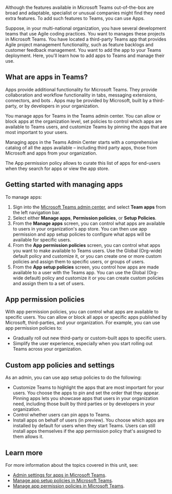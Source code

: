 Although the features available in Microsoft Teams out-of-the-box are broad and adaptable, specialist or unusual companies might find they need extra features. To add such features to Teams, you can use Apps.

Suppose, in your multi-national organization, you have several development teams that use Agile coding practices. You want to manages these projects in Microsoft Teams. You have located a third-party Teams app that provides Agile project management functionality, such as feature backlogs and customer feedback management. You want to add the app to your Teams deployment.
Here, you'll learn how to add apps to Teams and manage their use.

## What are apps in Teams?

Apps provide additional functionality for Microsoft Teams. They provide collaboration and workflow functionality in tabs, messaging extensions, connectors, and bots . Apps may be provided by Microsoft, built by a third-party, or by developers in your organization.

You manage apps for Teams in the Teams admin center. You can allow or block apps at the organization level, set policies to control which apps are available to Teams users, and customize Teams by pinning the apps that are most important to your users.

Managing apps in the Teams Admin Center starts with a comprehensive catalog of all the apps available – including third party apps, those from Microsoft and apps from your organization.

The App permission policy allows to curate this list of apps for end-users when they search for apps or view the app store.

## Getting started with managing apps

To manage apps:
1. Sign into the [Microsoft Teams admin center](https://admin.teams.microsoft.com), and select **Team apps** from the left navigation bar.
1. Select either **Manage apps**, **Permission policies**, or **Setup Policies**.
1. From the **Manage apps** screen, you can control what apps are available to users in your organization's app store. You can then use app permission and app setup policies to configure what apps will be available for specific users.
1. From the **App permission policies** screen, you can control what apps you want to make available to Teams users. Use the Global (Org-wide) default policy and customize it, or you can create one or more custom policies and assign them to specific users, or groups of users.
1. From the **App setup policies** screen, you control how apps are made available to a user with the Teams app. You can use the Global (Org-wide default) policy and customize it or you can create custom policies and assign them to a set of users.

## App permission policies

With app permission policies, you can control what apps are available to specific users. You can allow or block all apps or specific apps published by Microsoft, third-parties, and your organization. For example, you can use app permission policies to:
- Gradually roll out new third-party or custom-built apps to specific users.
- Simplify the user experience, especially when you start rolling out Teams across your organization.

## Custom app policies and settings

As an admin, you can use app setup policies to do the following:

- Customize Teams to highlight the apps that are most important for your users. You choose the apps to pin and set the order that they appear. Pinning apps lets you showcase apps that users in your organization need, including those built by third parties or by developers in your organization.
- Control whether users can pin apps to Teams.
- Install apps on behalf of users (in preview). You choose which apps are installed by default for users when they start Teams. Users can still install apps themselves if the app permission policy that's assigned to them allows it.

## Learn more

For more information about the topics covered in this unit, see:
- [Admin settings for apps in Microsoft Teams](https://docs.microsoft.com/microsoftteams/admin-settings).
- [Manage app setup policies in Microsoft Teams](https://docs.microsoft.com/microsoftteams/teams-app-setup-policies).
- [Manage app permission policies in Microsoft Teams](https://docs.microsoft.com/microsoftteams/teams-app-permission-policies).
